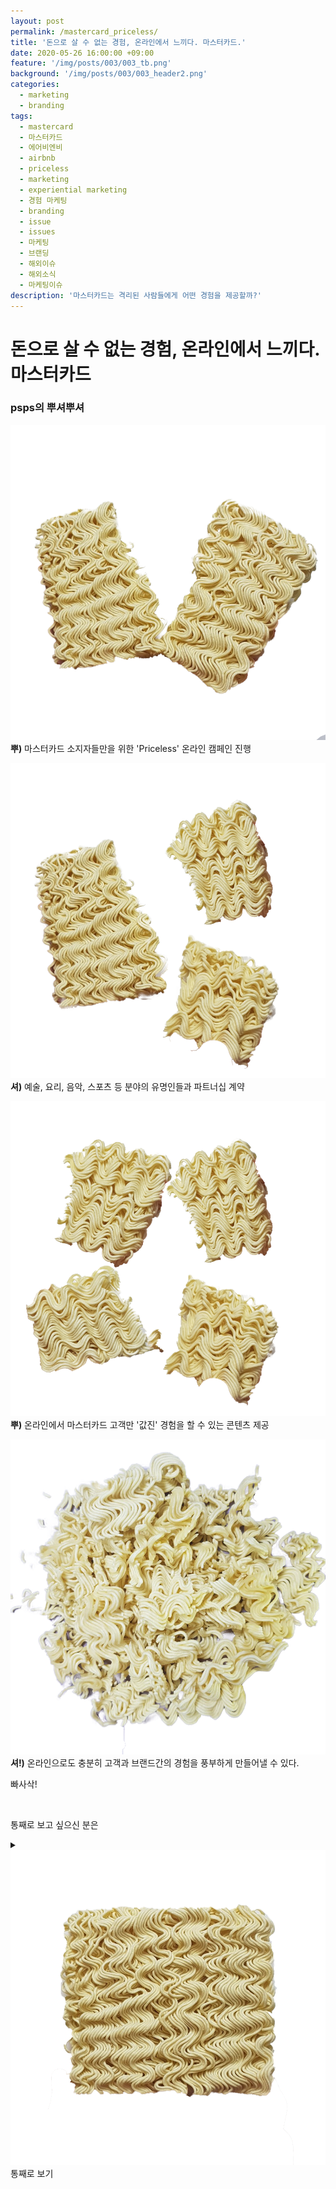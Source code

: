 ```yaml
---
layout: post
permalink: /mastercard_priceless/
title: '돈으로 살 수 없는 경험, 온라인에서 느끼다. 마스터카드.'
date: 2020-05-26 16:00:00 +09:00
feature: '/img/posts/003/003_tb.png'
background: '/img/posts/003/003_header2.png'
categories:
  - marketing
  - branding
tags:
  - mastercard
  - 마스터카드
  - 에어비엔비
  - airbnb
  - priceless
  - marketing
  - experiential marketing
  - 경험 마케팅
  - branding
  - issue
  - issues
  - 마케팅
  - 브랜딩
  - 해외이슈
  - 해외소식
  - 마케팅이슈
description: '마스터카드는 격리된 사람들에게 어떤 경험을 제공할까?'
---
```


# 돈으로 살 수 없는 경험, 온라인에서 느끼다. 마스터카드

### psps의 뿌셔뿌셔

<img src='/img/psps/1punch.png' class = 'ramen'>**뿌)** 마스터카드 소지자들만을 위한 'Priceless' 온라인 캠페인 진행

<img src='/img/psps/2punch.png' class = 'ramen'>**셔)** 예술, 요리, 음악, 스포츠 등 분야의 유명인들과 파트너십 계약

<img src='/img/psps/3punch.png' class = 'ramen'>**뿌)** 온라인에서 마스터카드 고객만 '값진' 경험을 할 수 있는 콘텐츠 제공

<img src='/img/psps/lastpunch.png' class = 'ramen'>**셔!)** 온라인으로도 충분히 고객과 브랜드간의 경험을 풍부하게 만들어낼 수 있다.

빠사삭!             

​          

통째로 보고 싶으신 분은

<details>
<summary><img src='/img/psps/whole.png' class = 'ramen'>통째로 보기</summary>
<div markdown = "1">
<div class = 'text_justify'>
우리나라 은행에서 체크/신용 카드를 발급받을 때 해외구매를 가능하게 해주는 브랜드가 있죠. 가장 유명한 건 바로 VISA와 mastercard.
</div>
![비자_마스터카드_로고](/img/posts/003/visa_mastercard.png)

우리나라 은행에서 체크/신용 카드를 발급받을 때 해외구매를 가능하게 해주는 브랜드가 있죠. 가장 유명한 건 바로 VISA와 mastercard. 이 중 mastercard가 전염병의 시대에 어떤 마케팅을 펼치고 있는 중인지 최근 행보를 알아볼겁니다.



## 마스터카드

마스터카드의 공식 명칭은 마스터카드 월드와이드. 전 세계 금융기관, 기업, 카드 소지자 및 가맹점 사이에서 중요한 경제적 연결고리를 제공하는 다국적 기업입니다(출처: 위키백과) 우리나라 카드로 해외 결제를 가능하게 해준 브랜드죠. 마스터카드는 1997년에 Pricessless 캠페인을 시작하여 지금까지도 같은 메세지를 전달하고 있습니다.

<img src = '/img/posts/003/priceless_ex.png' class = 'img_center img_small_to_full' alt = '마스터카드가 선보이는 Digital Priceless Experience'>

마스터카드가 5월 19일 보도자료로 낸 기사에 따르면 카밀라 카베요가 마스터카드의 Digital Pricesless Experiences 캠페인에 함께한다고 합니다. 이전과 다른 점은 'Digital'이 추가됐다는 건데요. Priceless 캠페인이 뭐고 왜 디지털이 추가 됐는지 보겠습니다.

*****

## The Priceless 1st 광고

1997년에 만들어진 30초짜리 마스터카드의 첫번째 Priceless 광고를 보겠습니다.

<iframe alt = '마스터카드 첫번째 priceless 광고' width="630" height="354" src="https://www.youtube.com/embed/Q_6stXKGuHo" frameborder="0" allow="accelerometer; autoplay; encrypted-media; gyroscope; picture-in-picture" allowfullscreen></iframe>



mastercard의 Priceless광고들을 보면 물건들에게는 값을 매기지만 값을 매길 수 없는 것들이 등장합니다.

![아빠와 아들](/img/posts/003/father_n_son.png)

모처럼 야구장에 가서 즐기는 아버지와 아들 사이의 'real conversation'이 '값진 경험'이라 정의합니다. 그리고 나오는 카피:

![첫번째 카피](/img/posts/003/copy1.png)

> "there are some things money can't buy. "
>
> "돈으로 살 수 없는 것들이 있습니다."

![두번째 카피](/img/posts/003/copy2.png)

>"for everything else there's MasterCard"
>
>"그 외 모든 것들은 마스터카드로 가능하죠"

다른 광고에서는 애인과 헤어지고 멋진 드레스와 악세사리를 사서 아주 멋지게 꾸미고 파티에 갔더니 만난 남친의 벙찐 표정

![전남친의 벙찐 표정](/img/posts/003/ex_face.png)을 보는 것과 같은 아주 **'값진 경험'**을 보여줍니다. 보는 사람으로 하여금 그 값진 경험 뒤엔 마스터카드가 있었음을 보여주며 **"값진 경험 = 마스터카드"** 라는 공식이 머리 속에 그려지도록 하기 위한 광고라 생각됩니다.

여기에 Priceless 캠페인을 만들어 유명 인사들을 직접 만나 엔터테인먼트, 아트, 스포츠, 요리, 여행, 쇼핑 등을 함께 경험할 수 있는 기회를 제공했었습니다. 하지만 이번 달엔 전염병이 도는 바람에 오프라인 행사를 만들 순 없겠죠. 그래서 이런 트렌드에 맞게 Digital Priceless Experience 캠페인을 진행하고 있습니다. 디지털이 생겼으니 뭘 의미하겠습니까? **오프라인 캠페인을 온라인**으로 바꾸어서 진행하겠다는 것이죠.

*****

## 마스터카드의 새로운 경험 마케팅 전략

![이벤트 참여 셀레브리티 라인업](/img/posts/003/digital_priceless_ex.png)

돈으로 살 수 없는 경험을 온라인에서도 느낄 수 있도록 고안한 **콘텐츠는 스트리밍 서비스**입니다. 스트리밍을 하는 유명인들의 라인업이 굉장한데요. 하바나 우나나 카밀라 카베요, 프로 테니스 선수 오사카 나오미, 프로 골퍼  아니카 소랜스탬, 남아공 럭비 선수 하바나 브라이언, 그 외 요리, 스포츠, 요가 등의 분야에서 유명인들의 스트리밍 서비스를 선보일 예정입니다.

그냥 일반적인 온라인 라이브 스트리밍 아니냐 하겠지만 그렇지 않습니다. 카밀라 카베요는 지금까지 무대에서 한번도 선보인 적 없는 비공개 음악을 라이브 스트리밍 때 들려줄 계획이라 합니다. 카밀라의 팬이라면 놓칠 수 없는 기회겠죠. 그리고 두바이와 시드니 오페라하우스의 무대 뒷편을 투어할 수 있는 세션도 있고 소믈리에 Belinda Chang과 궁극의 온라인 파티를 즐기는 방법에 대해서도 배울 수 있습니다.

*****

## 누구나 참여 가능?

이 같은 마스터카드의 'Priceless' 경험에는 한 가지 조건이 있습니다.

![마스터카드 카드](/img/posts/003/mastercard.jpg)

> 출처: [mastercard](https://newsroom.mastercard.com/2017/10/19/no-more-signing-on-the-dotted-line/)

**마스터카드 카드를 소유** 하고 있어야하죠. 수수료로 먹고 사는 카드사들에게는 카드를 사용하는 고객들을 많이 확보해야 하는데 다수의 팬층을 가진 유명인들과 파트너십을 맺어 고객흡수 효과를 볼 수 있습니다. 오프라인 행사와 다르게 공간의 제약 없이 언제 어디서나 접근할 수 있는 온라인 환경에 맞춰진 이벤트다 보니 더욱 더 많은 잠재고객들이 마스터카드를 주머니 속에 넣어두고 다닐 거라 생각합니다.

Priceless 캠페인은 레스토랑, 프라이빗 콘서트, 유명인과의 만남 등 고객들이 브랜드의 라이프 스타일을 담은 경험들을 즐길 수 있도록 해줍니다. 이번 디지털 버전의 캠페인은 전염병 시대를 잘 넘길 수 있도록 고객들과 관계를 맺으며 이전의 캠페인 경험을 그대로 온라인으로 옮겨냈습니다. 집 밖을 나서지 않는 고객들과 접점을 만들기 위해 노력하는 마스터카드의 경험 마케팅은 전염병이 가라앉고 사람들이 다시 활동 하는 시점에 빛을 볼 것입니다.

*****

## 에어비엔비 경험 마케팅

온라인 경험 마케팅을 펼치고 있는 Airbnb도 잠깐 살펴보면, women-first 데이팅 앱 Bumble과 협업하여 격리된 사람들에게 가상 데이트를 할 수 있도록 기회를 마련했습니다.

![화상채팅으로 즐기는 홈파티](/img/posts/003/airbnb_bumble.jpg)

> 출처: [에어비엔비](https://news.airbnb.com/airbnb-and-bumble-make-first-dates-more-fun-with-online-experiences/)

와인 테이스팅, 요리 클래스, 가상 투어, 방 탈출, 음악 감상 등을 경험할 수 있습니다.

*Bumble은 다른 데이팅 앱과는 다르게 women-first, 이성 간에 첫 연락을 하는 사람은 무조건 여성으로 한정 지은 데이팅 앱입니다.

*****

## 마무리

오프라인의 경험이 온라인으로 옮겨가는 요즘, VR이 대세가 되는 세상을 연결하는 다리가 만들어지는 과정인 것 같네요.

</div>
</details>
